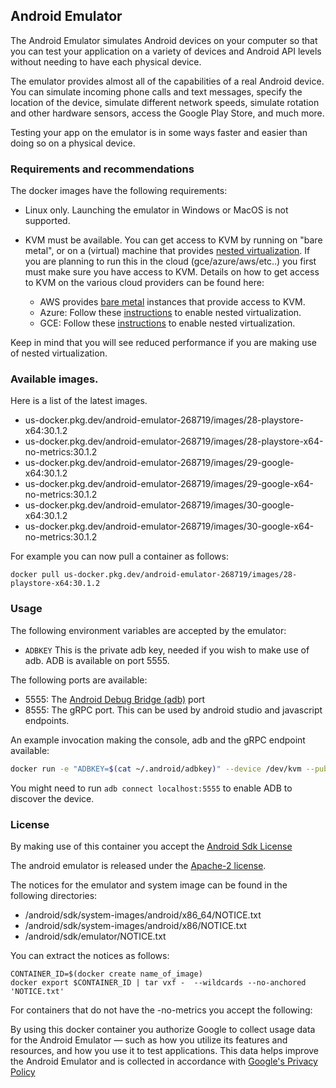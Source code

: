 ## Android Emulator
The Android Emulator simulates Android devices on your computer so that you can test your application on a variety of devices and Android API levels without needing to have each physical device.

The emulator provides almost all of the capabilities of a real Android device. You can simulate incoming phone calls and text messages, specify the location of the device, simulate different network speeds, simulate rotation and other hardware sensors, access the Google Play Store, and much more.

Testing your app on the emulator is in some ways faster and easier than doing so on a physical device.

### Requirements and recommendations
The docker images have the following requirements:

- Linux only. Launching the emulator in Windows or MacOS is not supported.
- KVM must be available. You can get access to KVM by running on "bare metal",
  or on a (virtual) machine that provides [nested
  virtualization](https://blog.turbonomic.com/blog/). If you are planning to run
  this in the cloud (gce/azure/aws/etc..) you first must make sure you have
  access to KVM. Details on how to get access to KVM on the various cloud
  providers can be found here:

    - AWS provides [bare
      metal](https://aws.amazon.com/about-aws/whats-new/2019/02/introducing-five-new-amazon-ec2-bare-metal-instances/)
      instances that provide access to KVM.
    - Azure: Follow these
      [instructions](https://docs.microsoft.com/en-us/azure/virtual-machines/windows/nested-virtualization)
      to enable nested virtualization.
    - GCE: Follow these
      [instructions](https://cloud.google.com/compute/docs/instances/enable-nested-virtualization-vm-instances)
      to enable nested virtualization.

Keep in mind that you will see reduced performance if you are making use of nested virtualization.

### Available images.

Here is a list of the latest images.

* us-docker.pkg.dev/android-emulator-268719/images/28-playstore-x64:30.1.2
* us-docker.pkg.dev/android-emulator-268719/images/28-playstore-x64-no-metrics:30.1.2
* us-docker.pkg.dev/android-emulator-268719/images/29-google-x64:30.1.2
* us-docker.pkg.dev/android-emulator-268719/images/29-google-x64-no-metrics:30.1.2
* us-docker.pkg.dev/android-emulator-268719/images/30-google-x64:30.1.2
* us-docker.pkg.dev/android-emulator-268719/images/30-google-x64-no-metrics:30.1.2

For example you can now pull a container as follows:

    docker pull us-docker.pkg.dev/android-emulator-268719/images/28-playstore-x64:30.1.2

### Usage

The following environment variables are accepted by the emulator:

 - `ADBKEY` This is the private adb key, needed if you wish to make use of adb. ADB is available on port 5555.

The following ports are available:

 - 5555: The [Android Debug Bridge (adb)](https://developer.android.com/studio/command-line/adb) port
 - 8555: The gRPC port. This can be used by android studio and javascript endpoints.

An example invocation making the console, adb and the gRPC endpoint available:
```sh
docker run -e "ADBKEY=$(cat ~/.android/adbkey)" --device /dev/kvm --publish 8554:8554/tcp --publish 5554:5554/tcp --publish 5555:5555/tcp us-docker.pkg.dev/android-emulator-268719/images/28-playstore-x64:30.1.2
```

You might need to run `adb connect localhost:5555` to enable ADB to discover the device.


### License

By making use of this container you accept the [Android Sdk License](https://developer.android.com/studio/terms)

The android emulator is released under the [Apache-2 license](http://www.apache.org/licenses/LICENSE-2.0).

The notices for the emulator and system image can be found in the following directories:

-  /android/sdk/system-images/android/x86_64/NOTICE.txt
-  /android/sdk/system-images/android/x86/NOTICE.txt
-  /android/sdk/emulator/NOTICE.txt

You can extract the notices as follows:

    CONTAINER_ID=$(docker create name_of_image)
    docker export $CONTAINER_ID | tar vxf -  --wildcards --no-anchored 'NOTICE.txt'


For containers that do not have the -no-metrics you accept the following:

By using this docker container you authorize Google to collect usage data for the Android Emulator
— such as how you utilize its features and resources, and how you use it to test applications.
This data helps improve the Android Emulator and is collected in accordance with
[Google's Privacy Policy](http://www.google.com/policies/privacy/)